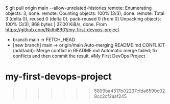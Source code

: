 $ git pull origin main --allow-unrelated-histories
remote: Enumerating objects: 3, done.
remote: Counting objects: 100% (3/3), done.
remote: Total 3 (delta 0), reused 0 (delta 0), pack-reused 0 (from 0)
Unpacking objects: 100% (3/3), 868 bytes | 37.00 KiB/s, done.
From https://github.com/Nidhi8901/my-first-devops-project
 * branch            main       -> FETCH_HEAD
 * [new branch]      main       -> origin/main
Auto-merging README.md
CONFLICT (add/add): Merge conflict in README.md
Automatic merge failed; fix conflicts and then commit the result.
#My First DevOps Project
# my-first-devops-project
>>>>>>> 5899ba4317b02237cfda6590c028cc2cf2aaf245
